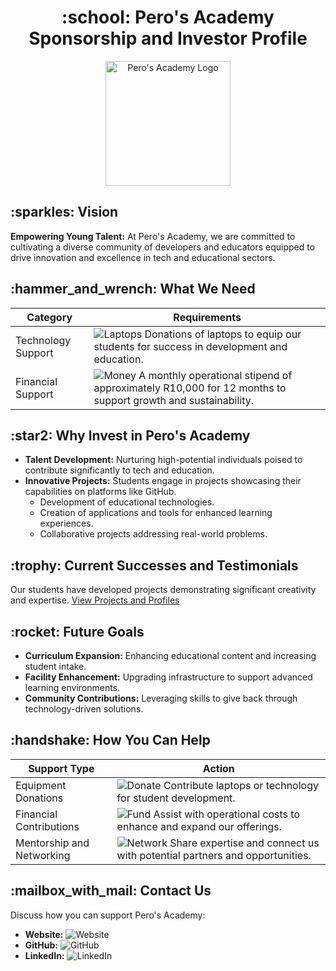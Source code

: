 <h1 align="center">:school: Pero's Academy Sponsorship and Investor Profile</h1>

<p align="center">
  <img src="https://example.com/path_to_your_logo.png" alt="Pero's Academy Logo" width="200"/>
</p>

<h2>:sparkles: Vision</h2>

**Empowering Young Talent:** At Pero's Academy, we are committed to cultivating a diverse community of developers and educators equipped to drive innovation and excellence in tech and educational sectors.

<h2>:hammer_and_wrench: What We Need</h2>

| **Category**        | **Requirements** |
|---------------------|------------------|
| Technology Support  | ![Laptops](https://img.shields.io/badge/Donate-Laptops-blue.svg?style=flat&logo=apple) Donations of laptops to equip our students for success in development and education. |
| Financial Support   | ![Money](https://img.shields.io/badge/Support-R10,000/month-green.svg?style=flat&logo=money) A monthly operational stipend of approximately R10,000 for 12 months to support growth and sustainability. |

<h2>:star2: Why Invest in Pero's Academy</h2>

- **Talent Development:** Nurturing high-potential individuals poised to contribute significantly to tech and education.
- **Innovative Projects:** Students engage in projects showcasing their capabilities on platforms like GitHub.
  - Development of educational technologies.
  - Creation of applications and tools for enhanced learning experiences.
  - Collaborative projects addressing real-world problems.

<h2>:trophy: Current Successes and Testimonials</h2>

Our students have developed projects demonstrating significant creativity and expertise. [View Projects and Profiles](https://pero-s-academy.github.io/Sponsorship-and-Investor-Profile/projects)

<h2>:rocket: Future Goals</h2>

- **Curriculum Expansion:** Enhancing educational content and increasing student intake.
- **Facility Enhancement:** Upgrading infrastructure to support advanced learning environments.
- **Community Contributions:** Leveraging skills to give back through technology-driven solutions.

<h2>:handshake: How You Can Help</h2>

| **Support Type**        | **Action** |
|-------------------------|------------|
| Equipment Donations     | ![Donate](https://img.shields.io/badge/Donate-Technology-red.svg?style=flat&logo=tech) Contribute laptops or technology for student development. |
| Financial Contributions | ![Fund](https://img.shields.io/badge/Fund-Operations-blue.svg?style=flat&logo=financial) Assist with operational costs to enhance and expand our offerings. |
| Mentorship and Networking | ![Network](https://img.shields.io/badge/Network-Connect-purple.svg?style=flat&logo=networking) Share expertise and connect us with potential partners and opportunities. |

<h2>:mailbox_with_mail: Contact Us</h2>

Discuss how you can support Pero's Academy:
- **Website:** ![Website](https://img.shields.io/badge/Web-pero.co.za-blue?style=flat-square&logo=googlechrome)
- **GitHub:** ![GitHub](https://img.shields.io/github/followers/Pero-s-Academy?label=Follow&style=social)
- **LinkedIn:** ![LinkedIn](https://img.shields.io/badge/LinkedIn-Group-blue?style=flat-square&logo=linkedin)

